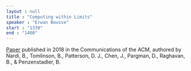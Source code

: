 ```yaml
---
layout : null
title : "Computing within Limits"
speaker : "Erwan Bousse"
start : "1330"
end : "1400"
---
```


[Paper](https://dl.acm.org/doi/10.1145/3183582) published in 2018 in the Communications of the ACM, authored by Nardi, B., Tomlinson, B., Patterson, D. J., Chen, J., Pargman, D., Raghavan, B., & Penzenstadler, B. 